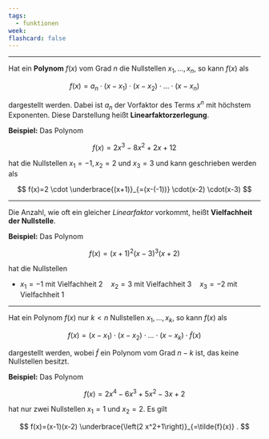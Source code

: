```yaml
---
tags:
  - funktionen
week: 
flashcard: false
---
```

***

Hat ein **Polynom** $f(x)$ vom Grad $n$ die Nullstellen $x_1, \ldots, x_n$, so kann $f(x)$ als

$$
f(x)=a_n \cdot\left(x-x_1\right) \cdot\left(x-x_2\right) \cdot \ldots \cdot\left(x-x_n\right)
$$

dargestellt werden. Dabei ist $a_n$ der Vorfaktor des Terms $x^n$ mit höchstem Exponenten.
Diese Darstellung heißt **Linearfaktorzerlegung**.

**Beispiel:**
Das Polynom

$$
f(x)=2 x^3-8 x^2+2 x+12
$$

hat die Nullstellen $x_1=-1, x_2=2$ und $x_3=3$ und kann geschrieben werden als

$$
f(x)=2 \cdot \underbrace{(x+1)}_{=(x-(-1))} \cdot(x-2) \cdot(x-3)
$$
***

Die Anzahl, wie oft ein gleicher *Linearfaktor* vorkommt, heißt **Vielfachheit der Nullstelle**.

**Beispiel:**
Das Polynom

$$
f(x)=(x+1)^2(x-3)^3(x+2)
$$

hat die Nullstellen

- $x_1=-1$ mit Vielfachheit $2 \quad x_2=3$ mit Vielfachheit $3 \quad x_3=-2$ mit Vielfachheit 1
***

Hat ein Polynom $f(x)$ nur $k<n$ Nullstellen $x_1, \ldots, x_k$, so kann $f(x)$ als

$$
f(x)=\left(x-x_1\right) \cdot\left(x-x_2\right) \cdot \ldots \cdot\left(x-x_k\right) \cdot \tilde{f}(x)
$$

dargestellt werden, wobei $\tilde{f}$ ein Polynom vom Grad $n-k$ ist, das keine Nullstellen besitzt.

**Beispiel:**
Das Polynom

$$
f(x)=2 x^4-6 x^3+5 x^2-3 x+2
$$

hat nur zwei Nullstellen $x_1=1$ und $x_2=2$.
Es gilt

$$
f(x)=(x-1)(x-2) \underbrace{\left(2 x^2+1\right)}_{=\tilde{f}(x)} .
$$
